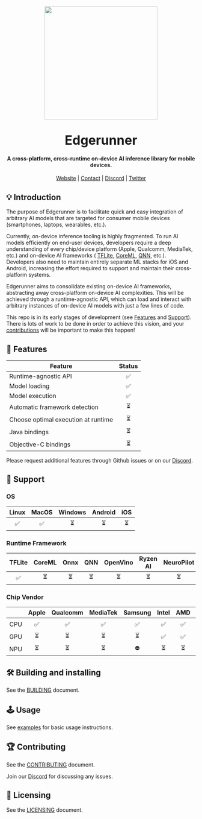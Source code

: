 <h1 align="center">
    <a href="https://runlocal.ai"><img src="./images/large-logo.png" width="300"></a>
    <br><br>
    <span style="font-size: larger;">Edgerunner</span>
    <br>
</h1>

<h4 align="center">
    A cross-platform, cross-runtime on-device AI inference library for mobile devices.
</h4>

<div align="center">
    <a href="https://runlocal.ai">Website</a> |
    <a href="https://runlocal.ai#contact">Contact</a> |
    <a href="https://discord.gg/y9EzZEkwbR">Discord</a> |
    <a href="https://x.com/Neuralize_AI">Twitter</a>
</div>

## :bulb: Introduction

The purpose of Edgerunner is to facilitate quick and easy integration of
arbitrary AI models that are targeted for consumer mobile devices
(smartphones, laptops, wearables, etc.).

Currently, on-device inference tooling is highly fragmented. To run AI models
efficiently on end-user devices, developers require a deep understanding of
every chip/device platform (Apple, Qualcomm, MediaTek, etc.) and on-device AI
frameworks (
[TFLite](https://ai.google.dev/edge/lite),
[CoreML](https://developer.apple.com/documentation/coreml),
[QNN](https://www.qualcomm.com/developer/software/neural-processing-sdk-for-ai),
etc.).
Developers also need to maintain entirely separate ML stacks for iOS and
Android, increasing the effort required to support and maintain their
cross-platform systems.

Edgerunner aims to consolidate existing on-device AI frameworks, abstracting
away cross-platform on-device AI complexities. This will be achieved through a
runtime-agnostic API, which can load and interact with arbitrary instances of
on-device AI models with just a few lines of code.

This repo is in its early stages of development (see [Features](#gift-features) and [Support](#electricplug-support)).
There is lots of work to be done in order to achieve this vision, and your
[contributions](#trophy-contributing) will be important to make this happen!

## :gift: Features

|           Feature                   |          Status          |
| ------------------------------------|:------------------------:|
| Runtime-agnostic API                | :white_check_mark:       |
| Model loading                       | :white_check_mark:       |
| Model execution                     | :white_check_mark:       |
| Automatic framework detection       | :hourglass_flowing_sand: |
| Choose optimal execution at runtime | :hourglass_flowing_sand: |
| Java bindings                       | :hourglass_flowing_sand: |
| Objective-C bindings                | :hourglass_flowing_sand: |

Please request additional features through Github issues or on our [Discord](https://discord.gg/y9EzZEkwbR).

## :electric_plug: Support

### OS

| Linux              | MacOS              | Windows                  | Android                  | iOS                      |
|:------------------:|:------------------:|:------------------------:|:------------------------:|:------------------------:|
| :white_check_mark: | :white_check_mark: | :hourglass_flowing_sand: | :hourglass_flowing_sand: | :hourglass_flowing_sand: |

### Runtime Framework

| TFLite             | CoreML                   | Onnx                     | QNN                      | OpenVino                 | Ryzen AI                 | NeuroPilot               |
|:------------------:|:------------------------:|:------------------------:|:------------------------:|:------------------------:|:------------------------:|:------------------------:|
| :white_check_mark: | :hourglass_flowing_sand: | :hourglass_flowing_sand: | :hourglass_flowing_sand: | :hourglass_flowing_sand: | :hourglass_flowing_sand: | :hourglass_flowing_sand: |

### Chip Vendor

|     | Apple                    | Qualcomm                 | MediaTek                 | Samsung                  | Intel                    | AMD                      | NVIDIA                   |
|:---:|:------------------------:|:------------------------:|:------------------------:|:------------------------:|:------------------------:|:------------------------:|:------------------------:|
| CPU | :white_check_mark:       | :white_check_mark:       | :white_check_mark:       | :white_check_mark:       | :white_check_mark:       | :white_check_mark:       | :no_entry:               |
| GPU | :hourglass_flowing_sand: | :hourglass_flowing_sand: | :hourglass_flowing_sand: | :hourglass_flowing_sand: | :white_check_mark:       | :white_check_mark:       | :hourglass_flowing_sand: |
| NPU | :hourglass_flowing_sand: | :hourglass_flowing_sand: | :hourglass_flowing_sand: | :no_entry:               | :hourglass_flowing_sand: | :hourglass_flowing_sand: | :no_entry:               |

## :hammer_and_wrench: Building and installing

See the [BUILDING](BUILDING.md) document.

## :joystick: Usage

See [examples](./example) for basic usage instructions.

## :trophy: Contributing

See the [CONTRIBUTING](CONTRIBUTING.md) document.

Join our [Discord](https://discord.gg/y9EzZEkwbR) for discussing any issues.

## :scroll: Licensing

See the [LICENSING](LICENSE.txt) document.
